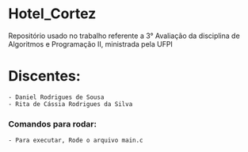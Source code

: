 # Hotel_Cortez
Repositório usado no trabalho referente a 3° Avaliação da disciplina de Algoritmos e Programação II, ministrada pela UFPI


# Discentes:
    - Daniel Rodrigues de Sousa
    - Rita de Cássia Rodrigues da Silva

### Comandos para rodar:
    - Para executar, Rode o arquivo main.c
<br>